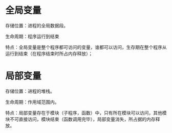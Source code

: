 # 全局变量

存储位置：进程的全局数据段。

生命周期：程序运行到结束

特点：全局变量是整个程序都可访问的变量，谁都可以访问，生存期在整个程序从运行到结束（在程序结束时所占内存释放）；

# 局部变量

存储位置：进程的堆栈。

生命周期：作用域范围内。

特点：局部变量存在于模块（子程序，函数）中，只有所在模块可以访问，其他模块不可直接访问，模块结束（函数调用完毕），局部变量消失，所占据的内存释放。

